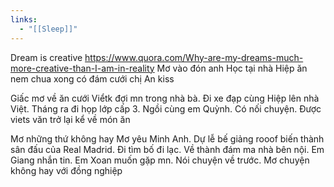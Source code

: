 ```yaml
---
links:
  - "[[Sleep]]"
---
```

Dream is creative
https://www.quora.com/Why-are-my-dreams-much-more-creative-than-I-am-in-reality
Mơ vào đón anh Học tại nhà Hiệp ăn nem chua xong có đám cưới chị An kiss

Giấc mơ về ăn cưới Viểtk đợi mn trong nhà bà. Đi xe đạp cùng Hiệp lên nhà Việt. Tháng ra đi họp lớp cấp 3. Ngồi cùng em Quỳnh. Có nối chuyện. Được viets văn trở lại kể về món ăn

Mơ những thứ không hay
Mơ yêu Minh Anh. Dự lễ bế giảng rooof biến thành sân đấu của Real Madrid. Đi tìm bố đi lạc. Về thành đám ma nhà bên nội. Em Giang nhắn tin. Em Xoan muốn gặp mn. Nói chuyện về trước. Mơ chuyện không hay với đồng nghiệp